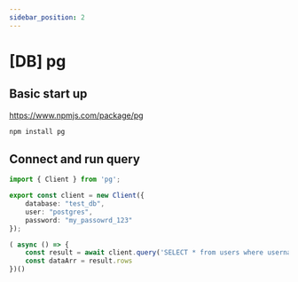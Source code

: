 ```yaml
---
sidebar_position: 2
---
```


# [DB] pg 

## Basic start up 

https://www.npmjs.com/package/pg 

```bash title="Terminal"
npm install pg
```

## Connect and run query

```ts title="server.ts"
import { Client } from 'pg';

export const client = new Client({
    database: "test_db",
    user: "postgres",
    password: "my_passowrd_123"
});

( async () => {
    const result = await client.query('SELECT * from users where username = $1', ["tom"]);
    const dataArr = result.rows
})()
```